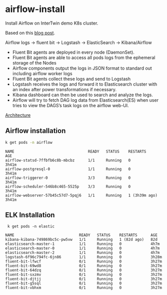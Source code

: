 # airflow-install

Install Airflow on InterTwin demo K8s cluster.

Based on this [blog post](https://medium.com/@dulshanr12/airflow-log-integration-with-fluent-bit-elk-stack-kubernetes-f2afa3a6ff00).

Airflow logs -> fluent bit -> Logstash -> ElasticSearch -> Kibana/Airflow
- Fluent Bit agents are deployed in every node (DaemonSet).
- Fluent Bit agents are able to access all pods logs from the ephemeral storage of the Nodes
- Airflow components output the logs in JSON format to standard out including airflow worker logs
- Fluent Bit agents collect these logs and send to Logstash
- Logstash receives the logs and forward it to Elasticsearch cluster with an index after power transformations if necessary.
- Kibana dashboard can then be used to search and analyze the logs.
- Airflow will try to fetch DAG log data from Elasticsearch(ES) when user tries to view the DAGS’s task logs on the airflow web-UI.

[Architecture](architecture.webp)

## Airflow installation

```bash
k get pods -n airflow
```
```
NAME                                 READY   STATUS    RESTARTS        AGE
airflow-statsd-7ffbfb6c8b-mbcbz      1/1     Running   0               3h41m
airflow-postgresql-0                 1/1     Running   0               3h41m
airflow-triggerer-0                  3/3     Running   0               3h41m
airflow-scheduler-546b8c465-5525p    3/3     Running   0               3h41m
airflow-webserver-57b45c57d7-5pqj6   1/1     Running   1 (3h39m ago)   3h41m
```

## ELK Installation

```
 k get pods -n elastic
```
```
NAME                             READY   STATUS    RESTARTS      AGE
kibana-kibana-749869bc5c-pw5vw   1/1     Running   1 (82d ago)   82d
elasticsearch-master-1           1/1     Running   0             4h7m
elasticsearch-master-0           1/1     Running   0             4h7m
elasticsearch-master-2           1/1     Running   0             4h7m
logstash-6f96c794fc-6jn86        1/1     Running   0             3h28m
fluent-bit-lfwcf                 0/1     Running   0             3h27m
fluent-bit-69wd8                 0/1     Running   0             3h27m
fluent-bit-64dzq                 0/1     Running   0             3h27m
fluent-bit-sxzmv                 0/1     Running   0             3h27m
fluent-bit-djtjj                 0/1     Running   0             3h27m
fluent-bit-g5sql                 0/1     Running   0             3h27m
fluent-bit-vbhxm                 0/1     Running   0             3h27m
```

